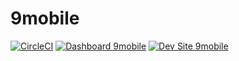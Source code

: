 # 9mobile

[![CircleCI](https://circleci.com/gh/tannguyen04/9mobile.svg?style=shield)](https://circleci.com/gh/tannguyen04/9mobile)
[![Dashboard 9mobile](https://img.shields.io/badge/dashboard-9mobile-yellow.svg)](https://dashboard.pantheon.io/sites/9806d555-c138-4987-b536-a670efd06214#dev/code)
[![Dev Site 9mobile](https://img.shields.io/badge/site-9mobile-blue.svg)](http://dev-9mobile.pantheonsite.io/)